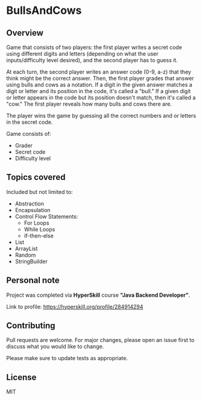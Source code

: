 # BullsAndCows

## Overview 

Game that consists of two players: the first player writes a secret code using different digits and letters (depending on what the user inputs/difficulty level desired), and the second player has to guess it. 

At each turn, the second player writes an answer code (0-9, a-z) that they think might be the correct answer. Then, the first player grades that answer using bulls and cows as a notation. If a digit in the given answer matches a digit or letter and its position in the code, it's called a "bull." If a given digit or letter appears in the code but its position doesn't match, then it's called a "cow." The first player reveals how many bulls and cows there are. 

The player wins the game by guessing all the correct numbers and or letters in the secret code. 

Game consists of: 
- Grader
- Secret code 
- Difficulty level

## Topics covered
Included but not limited to:
- Abstraction
- Encapsulation
- Control Flow Statements: 
  - For Loops
  - While Loops
  - if-then-else 
- List
- ArrayList
- Random 
- StringBuilder

## Personal note
Project was completed via **HyperSkill** course **"Java Backend Developer"**. 

Link to profile: https://hyperskill.org/profile/284914294

## Contributing 
Pull requests are welcome. For major changes, please open an issue first to discuss what you would like to change.

Please make sure to update tests as appropriate.

## License
MIT 

